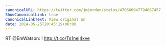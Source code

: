 ```yaml
---
canonicalURL: https://twitter.com/jmjordan/status/470666947794067457
ShowCanonicalLink: true
CanonicalLinkText: View original on
date: 2014-05-25T20:45:19+00:00
---
```

RT @EmWatson: ! http://t.co/Ts1nej4xve
